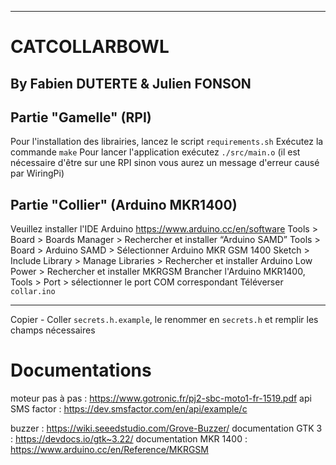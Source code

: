 -----------------
# CATCOLLARBOWL
By Fabien DUTERTE & Julien FONSON
-----------------

## Partie "Gamelle" (RPI)

Pour l'installation des librairies, lancez le script `requirements.sh`
Exécutez la commande `make`
Pour lancer l'application exécutez `./src/main.o`
(il est nécessaire d'être sur une RPI sinon vous aurez un message d'erreur causé par WiringPi)

## Partie "Collier" (Arduino MKR1400)

Veuillez installer l'IDE Arduino https://www.arduino.cc/en/software
Tools > Board > Boards Manager > Rechercher et installer “Arduino SAMD”
Tools > Board > Arduino SAMD > Sélectionner Arduino MKR GSM 1400
Sketch > Include Library > Manage Libraries > Rechercher et installer Arduino Low Power > Rechercher et installer MKRGSM
Brancher l'Arduino MKR1400, Tools > Port > sélectionner le port COM correspondant
Téléverser `collar.ino`

-----------------

Copier - Coller `secrets.h.example`, le renommer en `secrets.h` et remplir les champs nécessaires

# Documentations

moteur pas à pas : https://www.gotronic.fr/pj2-sbc-moto1-fr-1519.pdf
api SMS factor : https://dev.smsfactor.com/en/api/example/c

buzzer : https://wiki.seeedstudio.com/Grove-Buzzer/
documentation GTK 3 : https://devdocs.io/gtk~3.22/
documentation MKR 1400 : https://www.arduino.cc/en/Reference/MKRGSM
